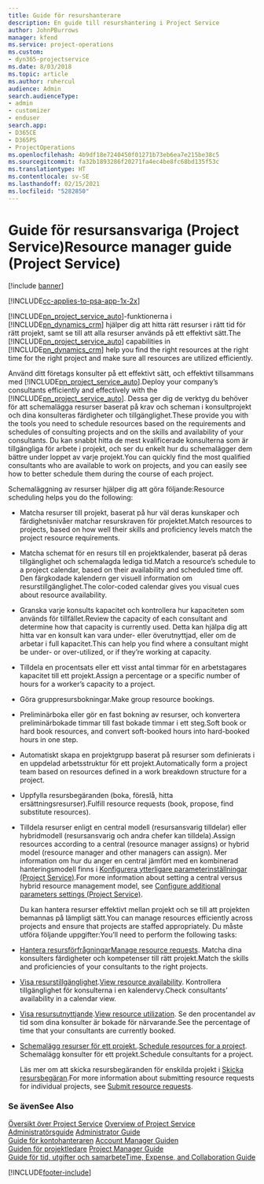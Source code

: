 ```yaml
---
title: Guide för resurshanterare
description: En guide till resurshantering i Project Service
author: JohnPBurrows
manager: kfend
ms.service: project-operations
ms.custom:
- dyn365-projectservice
ms.date: 8/03/2018
ms.topic: article
ms.author: ruhercul
audience: Admin
search.audienceType:
- admin
- customizer
- enduser
search.app:
- D365CE
- D365PS
- ProjectOperations
ms.openlocfilehash: 4b9df18e7240450f01271b73eb6ea7e215be38c5
ms.sourcegitcommit: fa32b1893286f20271fa4ec4be8fc68bd135f53c
ms.translationtype: HT
ms.contentlocale: sv-SE
ms.lasthandoff: 02/15/2021
ms.locfileid: "5282850"
---
```

# <a name="resource-manager-guide-project-service"></a><span data-ttu-id="93d83-103">Guide för resursansvariga (Project Service)</span><span class="sxs-lookup"><span data-stu-id="93d83-103">Resource manager guide (Project Service)</span></span>

[!include [banner](../includes/psa-now-project-operations.md)]

[!INCLUDE[cc-applies-to-psa-app-1x-2x](../includes/cc-applies-to-psa-app-1x-2x.md)]

<span data-ttu-id="93d83-104">[!INCLUDE[pn_project_service_auto](../includes/pn-project-service-auto.md)]-funktionerna i [!INCLUDE[pn_dynamics_crm](../includes/pn-dynamics-crm.md)] hjälper dig att hitta rätt resurser i rätt tid för rätt projekt, samt se till att alla resurser används på ett effektivt sätt.</span><span class="sxs-lookup"><span data-stu-id="93d83-104">The [!INCLUDE[pn_project_service_auto](../includes/pn-project-service-auto.md)] capabilities in [!INCLUDE[pn_dynamics_crm](../includes/pn-dynamics-crm.md)] help you find the right resources at the right time for the right project and make sure all resources are utilized efficiently.</span></span>  
  
 <span data-ttu-id="93d83-105">Använd ditt företags konsulter på ett effektivt sätt, och effektivt tillsammans med [!INCLUDE[pn_project_service_auto](../includes/pn-project-service-auto.md)].</span><span class="sxs-lookup"><span data-stu-id="93d83-105">Deploy your company’s consultants efficiently and effectively with the [!INCLUDE[pn_project_service_auto](../includes/pn-project-service-auto.md)].</span></span> <span data-ttu-id="93d83-106">Dessa ger dig de verktyg du behöver för att schemalägga resurser baserat på krav och scheman i konsultprojekt och dina konsulteras färdigheter och tillgänglighet.</span><span class="sxs-lookup"><span data-stu-id="93d83-106">These provide you with the tools you need to schedule resources based on the requirements and schedules of consulting projects and on the skills and availability of your consultants.</span></span> <span data-ttu-id="93d83-107">Du kan snabbt hitta de mest kvalificerade konsulterna som är tillgängliga för arbete i projekt, och ser du enkelt hur du schemalägger dem bättre under loppet av varje projekt.</span><span class="sxs-lookup"><span data-stu-id="93d83-107">You can quickly find the most qualified consultants who are available to work on projects, and you can easily see how to better schedule them during the course of each project.</span></span>  
  
 <span data-ttu-id="93d83-108">Schemaläggning av resurser hjälper dig att göra följande:</span><span class="sxs-lookup"><span data-stu-id="93d83-108">Resource scheduling helps you do the following:</span></span>  
  
- <span data-ttu-id="93d83-109">Matcha resurser till projekt, baserat på hur väl deras kunskaper och färdighetsnivåer matchar resurskraven för projektet.</span><span class="sxs-lookup"><span data-stu-id="93d83-109">Match resources to projects, based on how well their skills and proficiency levels match the project resource requirements.</span></span>  
  
- <span data-ttu-id="93d83-110">Matcha schemat för en resurs till en projektkalender, baserat på deras tillgänglighet och schemalagda lediga tid.</span><span class="sxs-lookup"><span data-stu-id="93d83-110">Match a resource’s schedule to a project calendar, based on their availability and scheduled time off.</span></span> <span data-ttu-id="93d83-111">Den färgkodade kalendern ger visuell information om resurstillgänglighet.</span><span class="sxs-lookup"><span data-stu-id="93d83-111">The color-coded calendar gives you visual cues about resource availability.</span></span>  
  
- <span data-ttu-id="93d83-112">Granska varje konsults kapacitet och kontrollera hur kapaciteten som används för tillfället.</span><span class="sxs-lookup"><span data-stu-id="93d83-112">Review the capacity of each consultant and determine how that capacity is currently used.</span></span> <span data-ttu-id="93d83-113">Detta kan hjälpa dig att hitta var en konsult kan vara under- eller överutnyttjad, eller om de arbetar i full kapacitet.</span><span class="sxs-lookup"><span data-stu-id="93d83-113">This can help you find where a consultant might be under- or over-utilized, or if they’re working at capacity.</span></span>  
  
- <span data-ttu-id="93d83-114">Tilldela en procentsats eller ett visst antal timmar för en arbetstagares kapacitet till ett projekt.</span><span class="sxs-lookup"><span data-stu-id="93d83-114">Assign a percentage or a specific number of hours for a worker’s capacity to a project.</span></span>  
  
- <span data-ttu-id="93d83-115">Göra gruppresursbokningar.</span><span class="sxs-lookup"><span data-stu-id="93d83-115">Make group resource bookings.</span></span>  
  
- <span data-ttu-id="93d83-116">Preliminärboka eller gör en fast bokning av resurser, och konvertera preliminärbokade timmar till fast bokade timmar i ett steg.</span><span class="sxs-lookup"><span data-stu-id="93d83-116">Soft book or hard book resources, and convert soft-booked hours into hard-booked hours in one step.</span></span>  
  
- <span data-ttu-id="93d83-117">Automatiskt skapa en projektgrupp baserat på resurser som definierats i en uppdelad arbetsstruktur för ett projekt.</span><span class="sxs-lookup"><span data-stu-id="93d83-117">Automatically form a project team based on resources defined in a work breakdown structure for a project.</span></span>  
  
- <span data-ttu-id="93d83-118">Uppfylla resursbegäranden (boka, föreslå, hitta ersättningsresurser).</span><span class="sxs-lookup"><span data-stu-id="93d83-118">Fulfill resource requests (book, propose, find substitute resources).</span></span>  
  
- <span data-ttu-id="93d83-119">Tilldela resurser enligt en central modell (resursansvarig tilldelar) eller hybridmodell (resursansvarig och andra chefer kan tilldela).</span><span class="sxs-lookup"><span data-stu-id="93d83-119">Assign resources according to a central (resource manager assigns) or hybrid model (resource manager and other managers can assign).</span></span> <span data-ttu-id="93d83-120">Mer information om hur du anger en central jämfört med en kombinerad hanteringsmodell finns i [Konfigurera ytterligare parameterinställningar (Project Service)](../psa/configure-additional-parameters-settings.md).</span><span class="sxs-lookup"><span data-stu-id="93d83-120">For more information about setting a central versus hybrid resource management model, see [Configure additional parameters settings (Project Service)](../psa/configure-additional-parameters-settings.md).</span></span>  
  
  <span data-ttu-id="93d83-121">Du kan hantera resurser effektivt mellan projekt och se till att projekten bemannas på lämpligt sätt.</span><span class="sxs-lookup"><span data-stu-id="93d83-121">You can manage resources efficiently across projects and ensure that projects are staffed appropriately.</span></span> <span data-ttu-id="93d83-122">Du måste utföra följande uppgifter:</span><span class="sxs-lookup"><span data-stu-id="93d83-122">You’ll need to perform the following tasks:</span></span>  
  
- <span data-ttu-id="93d83-123">[Hantera resursförfrågningar](../psa/manage-resource-requests.md)</span><span class="sxs-lookup"><span data-stu-id="93d83-123">[Manage resource requests](../psa/manage-resource-requests.md).</span></span> <span data-ttu-id="93d83-124">Matcha dina konsulters färdigheter och kompetenser till rätt projekt.</span><span class="sxs-lookup"><span data-stu-id="93d83-124">Match the skills and proficiencies of your consultants to the right projects.</span></span>  
  
- <span data-ttu-id="93d83-125">[Visa resurstillgänglighet](../psa/view-resource-availability.md).</span><span class="sxs-lookup"><span data-stu-id="93d83-125">[View resource availability](../psa/view-resource-availability.md).</span></span> <span data-ttu-id="93d83-126">Kontrollera tillgänglighet för konsulterna i en kalendervy.</span><span class="sxs-lookup"><span data-stu-id="93d83-126">Check consultants’ availability in a calendar view.</span></span>  
  
- <span data-ttu-id="93d83-127">[Visa resursutnyttjande](../psa/view-resource-utilization.md).</span><span class="sxs-lookup"><span data-stu-id="93d83-127">[View resource utilization](../psa/view-resource-utilization.md).</span></span> <span data-ttu-id="93d83-128">Se den procentandel av tid som dina konsulter är bokade för närvarande.</span><span class="sxs-lookup"><span data-stu-id="93d83-128">See the percentage of time that your consultants are currently booked.</span></span>  
  
- <span data-ttu-id="93d83-129">[Schemalägg resurser för ett projekt.](../psa/schedule-resources-project.md).</span><span class="sxs-lookup"><span data-stu-id="93d83-129">[Schedule resources for a project](../psa/schedule-resources-project.md).</span></span> <span data-ttu-id="93d83-130">Schemalägg konsulter för ett projekt.</span><span class="sxs-lookup"><span data-stu-id="93d83-130">Schedule consultants for a project.</span></span>  
  
  <span data-ttu-id="93d83-131">Läs mer om att skicka resursbegäranden för enskilda projekt i [Skicka resursbegäran](../psa/submit-resource-requests.md).</span><span class="sxs-lookup"><span data-stu-id="93d83-131">For more information about submitting resource requests for individual projects, see [Submit resource requests](../psa/submit-resource-requests.md).</span></span>  
  
### <a name="see-also"></a><span data-ttu-id="93d83-132">Se även</span><span class="sxs-lookup"><span data-stu-id="93d83-132">See Also</span></span>  
 <span data-ttu-id="93d83-133">[Översikt över Project Service](../psa/overview.md) </span><span class="sxs-lookup"><span data-stu-id="93d83-133">[Overview of Project Service](../psa/overview.md) </span></span>  
 <span data-ttu-id="93d83-134">[Administratörsguide](../psa/admin-guide.md) </span><span class="sxs-lookup"><span data-stu-id="93d83-134">[Administrator Guide](../psa/admin-guide.md) </span></span>  
 <span data-ttu-id="93d83-135">[Guide för kontohanteraren](../psa/account-manager-guide.md) </span><span class="sxs-lookup"><span data-stu-id="93d83-135">[Account Manager Guiden](../psa/account-manager-guide.md) </span></span>  
 <span data-ttu-id="93d83-136">[Guiden för projektledare](../psa/project-manager-guide.md) </span><span class="sxs-lookup"><span data-stu-id="93d83-136">[Project Manager Guide](../psa/project-manager-guide.md) </span></span>  
 [<span data-ttu-id="93d83-137">Guide för tid, utgifter och samarbete</span><span class="sxs-lookup"><span data-stu-id="93d83-137">Time, Expense, and Collaboration Guide</span></span>](../psa/time-expense-collaboration-guide.md)


[!INCLUDE[footer-include](../includes/footer-banner.md)]